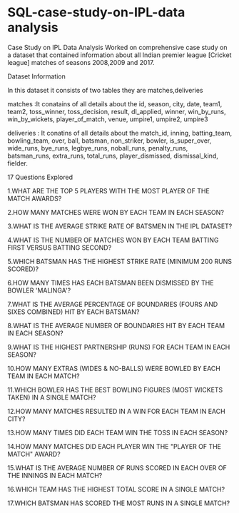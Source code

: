 # SQL-case-study-on-IPL-data analysis
Case Study on IPL Data Analysis
Worked on comprehensive case study on a dataset that contained information about all Indian premier league [Cricket league] matches of seasons 2008,2009 and 2017.

Dataset Information

In this dataset it consists of two tables they are matches,deliveries

matches :It conatains of all details about the id, season, city, date, team1, team2, toss_winner, toss_decision, result, dl_applied, winner, win_by_runs, win_by_wickets, player_of_match, venue, umpire1, umpire2, umpire3

deliveries : It conatins of all details about the match_id, inning, batting_team, bowling_team, over, ball, batsman, non_striker, bowler, is_super_over, wide_runs, bye_runs, legbye_runs, noball_runs, penalty_runs, batsman_runs, extra_runs, total_runs, player_dismissed, dismissal_kind, fielder.

17 Questions Explored

1.WHAT ARE THE TOP 5 PLAYERS WITH THE MOST PLAYER OF THE MATCH AWARDS?

2.HOW MANY MATCHES WERE WON BY EACH TEAM IN EACH SEASON?

3.WHAT IS THE AVERAGE STRIKE RATE OF BATSMEN IN THE IPL DATASET?

4.WHAT IS THE NUMBER OF MATCHES WON BY EACH TEAM BATTING FIRST VERSUS BATTING SECOND?

5.WHICH BATSMAN HAS THE HIGHEST STRIKE RATE (MINIMUM 200 RUNS SCORED)?

6.HOW MANY TIMES HAS EACH BATSMAN BEEN DISMISSED BY THE BOWLER 'MALINGA'?

7.WHAT IS THE AVERAGE PERCENTAGE OF BOUNDARIES (FOURS AND SIXES COMBINED) HIT BY EACH BATSMAN?

8.WHAT IS THE AVERAGE NUMBER OF BOUNDARIES HIT BY EACH TEAM IN EACH SEASON?

9.WHAT IS THE HIGHEST PARTNERSHIP (RUNS) FOR EACH TEAM IN EACH SEASON?

10.HOW MANY EXTRAS (WIDES & NO-BALLS) WERE BOWLED BY EACH TEAM IN EACH MATCH?

11.WHICH BOWLER HAS THE BEST BOWLING FIGURES (MOST WICKETS TAKEN) IN A SINGLE MATCH?

12.HOW MANY MATCHES RESULTED IN A WIN FOR EACH TEAM IN EACH CITY?

13.HOW MANY TIMES DID EACH TEAM WIN THE TOSS IN EACH SEASON?

14.HOW MANY MATCHES DID EACH PLAYER WIN THE "PLAYER OF THE MATCH" AWARD?

15.WHAT IS THE AVERAGE NUMBER OF RUNS SCORED IN EACH OVER OF THE INNINGS IN EACH MATCH?

16.WHICH TEAM HAS THE HIGHEST TOTAL SCORE IN A SINGLE MATCH?

17.WHICH BATSMAN HAS SCORED THE MOST RUNS IN A SINGLE MATCH?
